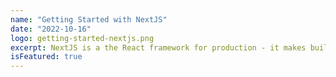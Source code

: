 ```yaml
---
name: "Getting Started with NextJS"
date: "2022-10-16"
logo: getting-started-nextjs.png
excerpt: NextJS is a the React framework for production - it makes building fullstack React apps and sites a breeze and ships with built-in SSR.
isFeatured: true
---
```

